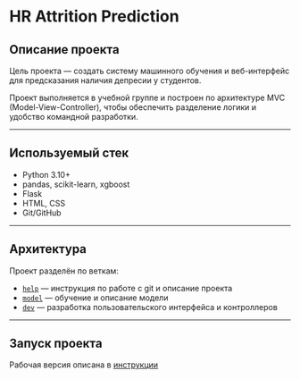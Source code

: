 # HR Attrition Prediction

## Описание проекта

Цель проекта — создать систему машинного обучения и веб-интерфейс для предсказания наличия депресии у студентов.

Проект выполняется в учебной группе и построен по архитектуре MVC (Model-View-Controller), чтобы обеспечить разделение логики и удобство командной разработки.

---

## Используемый стек

- Python 3.10+
- pandas, scikit-learn, xgboost
- Flask
- HTML, CSS
- Git/GitHub

---

## Архитектура

Проект разделён по веткам:

- [`help`](./help) — инструкция по работе с git и описание проекта
- [`model`](dev/model) — обучение и описание модели
- [`dev`](./dev) — разработка пользовательского интерфейса и контроллеров

---

## Запуск проекта
Рабочая версия описана в [инструкции](help/README_Git.md#0-а-как-запустить) 